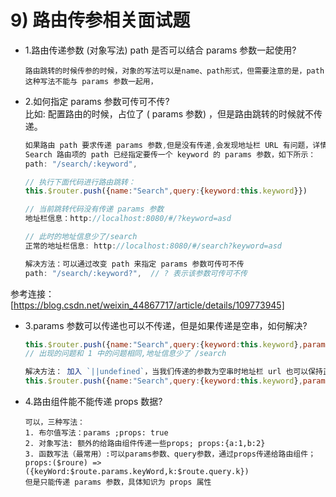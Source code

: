 # 9) 路由传参相关面试题  

- 1.路由传递参数 (对象写法) path 是否可以结合 params 参数一起使用?  
  ```
  路由跳转的时候传参的时候，对象的写法可以是name、path形式，但需要注意的是，path 这种写法不能与 params 参数一起用，
  ```
  
- 2.如何指定 params 参数可传可不传?  
  比如: 配置路由的时候，占位了 ( params 参数) ，但是路由跳转的时候就不传递。
  
  ```js
  如果路由 path 要求传递 params 参数,但是没有传递,会发现地址栏 URL 有问题，详情如下：
  Search 路由项的 path 已经指定要传一个 keyword 的 params 参数，如下所示：
  path: "/search/:keyword",

  // 执行下面代码进行路由跳转：
  this.$router.push({name:"Search",query:{keyword:this.keyword}})
  
  // 当前跳转代码没有传递 params 参数
  地址栏信息：http://localhost:8080/#/?keyword=asd

  // 此时的地址信息少了/search
  正常的地址栏信息: http://localhost:8080/#/search?keyword=asd

  解决方法：可以通过改变 path 来指定 params 参数可传可不传 
  path: "/search/:keyword?",  // ? 表示该参数可传可不传
  ```
参考连接：[https://blog.csdn.net/weixin_44867717/article/details/109773945]

- 3.params 参数可以传递也可以不传递，但是如果传递是空串，如何解决?
  ```js
  this.$router.push({name:"Search",query:{keyword:this.keyword},params:{keyword:''}})
  // 出现的问题和 1 中的问题相同,地址信息少了 /search
  
  解决方法： 加入 `||undefined`，当我们传递的参数为空串时地址栏 url 也可以保持正常
  this.$router.push({name:"Search",query:{keyword:this.keyword},params:{keyword:''||undefined}})
  ```

- 4.路由组件能不能传递 props 数据?
  ```
  可以，三种写法：
  1. 布尔值写法：params ;props: true
  2. 对象写法: 额外的给路由组件传递一些props; props:{a:1,b:2}
  3. 函数写法（最常用）:可以params参数、query参数，通过props传递给路由组件；props:($roure) => ({keyWord:$route.params.keyWord,k:$route.query.k})
  但是只能传递 params 参数，具体知识为 props 属性
  ```
